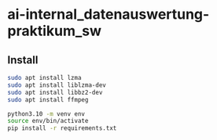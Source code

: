 # ai-internal_datenauswertung-praktikum_sw

## Install
```bash
sudo apt install lzma
sudo apt install liblzma-dev
sudo apt install libbz2-dev
sudo apt install ffmpeg

python3.10 -m venv env
source env/bin/activate
pip install -r requirements.txt
```